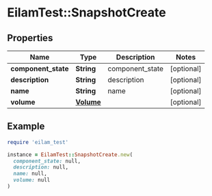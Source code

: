 # EilamTest::SnapshotCreate

## Properties

| Name | Type | Description | Notes |
| ---- | ---- | ----------- | ----- |
| **component_state** | **String** | component_state | [optional] |
| **description** | **String** | description | [optional] |
| **name** | **String** | name | [optional] |
| **volume** | [**Volume**](Volume.md) |  | [optional] |

## Example

```ruby
require 'eilam_test'

instance = EilamTest::SnapshotCreate.new(
  component_state: null,
  description: null,
  name: null,
  volume: null
)
```

